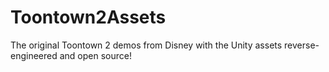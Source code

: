 # Toontown2Assets
The original Toontown 2 demos from Disney with the Unity assets reverse-engineered and open source!
